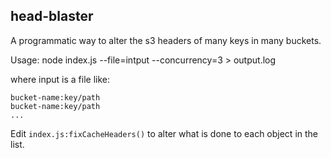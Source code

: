 ## head-blaster
A programmatic way to alter the s3 headers of many keys in many buckets.

Usage:
   node index.js --file=intput --concurrency=3 > output.log

where input is a file like:

    bucket-name:key/path
    bucket-name:key/path
    ...

Edit `index.js:fixCacheHeaders()` to alter what is done to each object in the
list.

